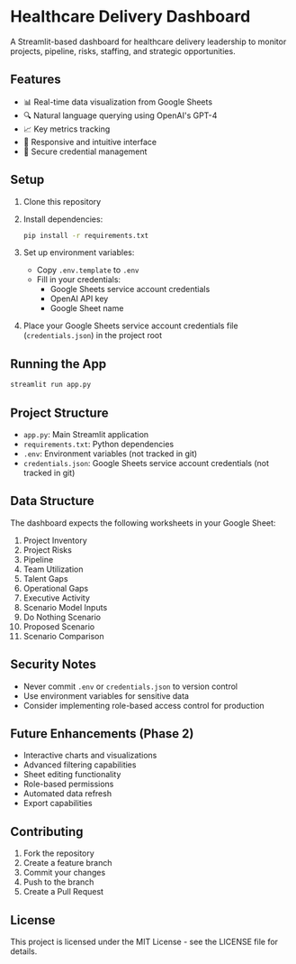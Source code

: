 # Healthcare Delivery Dashboard

A Streamlit-based dashboard for healthcare delivery leadership to monitor projects, pipeline, risks, staffing, and strategic opportunities.

## Features

- 📊 Real-time data visualization from Google Sheets
- 🔍 Natural language querying using OpenAI's GPT-4
- 📈 Key metrics tracking
- 📱 Responsive and intuitive interface
- 🔐 Secure credential management

## Setup

1. Clone this repository
2. Install dependencies:
   ```bash
   pip install -r requirements.txt
   ```

3. Set up environment variables:
   - Copy `.env.template` to `.env`
   - Fill in your credentials:
     - Google Sheets service account credentials
     - OpenAI API key
     - Google Sheet name

4. Place your Google Sheets service account credentials file (`credentials.json`) in the project root

## Running the App

```bash
streamlit run app.py
```

## Project Structure

- `app.py`: Main Streamlit application
- `requirements.txt`: Python dependencies
- `.env`: Environment variables (not tracked in git)
- `credentials.json`: Google Sheets service account credentials (not tracked in git)

## Data Structure

The dashboard expects the following worksheets in your Google Sheet:

1. Project Inventory
2. Project Risks
3. Pipeline
4. Team Utilization
5. Talent Gaps
6. Operational Gaps
7. Executive Activity
8. Scenario Model Inputs
9. Do Nothing Scenario
10. Proposed Scenario
11. Scenario Comparison

## Security Notes

- Never commit `.env` or `credentials.json` to version control
- Use environment variables for sensitive data
- Consider implementing role-based access control for production

## Future Enhancements (Phase 2)

- Interactive charts and visualizations
- Advanced filtering capabilities
- Sheet editing functionality
- Role-based permissions
- Automated data refresh
- Export capabilities

## Contributing

1. Fork the repository
2. Create a feature branch
3. Commit your changes
4. Push to the branch
5. Create a Pull Request

## License

This project is licensed under the MIT License - see the LICENSE file for details. 